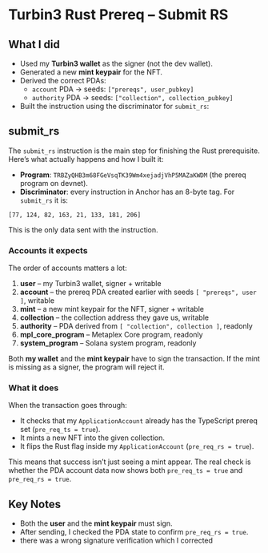 # Turbin3 Rust Prereq – Submit RS

## What I did

- Used my **Turbin3 wallet** as the signer (not the dev wallet).
- Generated a new **mint keypair** for the NFT.
- Derived the correct PDAs:
  - `account` PDA → seeds: `["prereqs", user_pubkey]`
  - `authority` PDA → seeds: `["collection", collection_pubkey]`
- Built the instruction using the discriminator for `submit_rs`:

## submit_rs

The `submit_rs` instruction is the main step for finishing the Rust prerequisite.  
Here’s what actually happens and how I built it:

- **Program**: `TRBZyQHB3m68FGeVsqTK39Wm4xejadjVhP5MAZaKWDM` (the prereq program on devnet).
- **Discriminator**: every instruction in Anchor has an 8-byte tag. For `submit_rs` it is:

`[77, 124, 82, 163, 21, 133, 181, 206]`

This is the only data sent with the instruction.

### Accounts it expects

The order of accounts matters a lot:

1. **user** – my Turbin3 wallet, signer + writable
2. **account** – the prereq PDA created earlier with seeds `[ "prereqs", user ]`, writable
3. **mint** – a new mint keypair for the NFT, signer + writable
4. **collection** – the collection address they gave us, writable
5. **authority** – PDA derived from `[ "collection", collection ]`, readonly
6. **mpl_core_program** – Metaplex Core program, readonly
7. **system_program** – Solana system program, readonly

Both **my wallet** and the **mint keypair** have to sign the transaction. If the mint is missing as a signer, the program will reject it.

### What it does

When the transaction goes through:

- It checks that my `ApplicationAccount` already has the TypeScript prereq set (`pre_req_ts = true`).
- It mints a new NFT into the given collection.
- It flips the Rust flag inside my `ApplicationAccount` (`pre_req_rs = true`).

This means that success isn’t just seeing a mint appear. The real check is whether the PDA account data now shows both `pre_req_ts = true` and `pre_req_rs = true`.

## Key Notes

- Both the **user** and the **mint keypair** must sign.
- After sending, I checked the PDA state to confirm `pre_req_rs = true`.
- there was a wrong signature verification which I corrected
